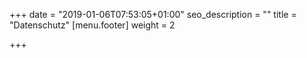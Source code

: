 +++
date = "2019-01-06T07:53:05+01:00"
seo_description = ""
title = "Datenschutz"
[menu.footer]
weight = 2

+++
